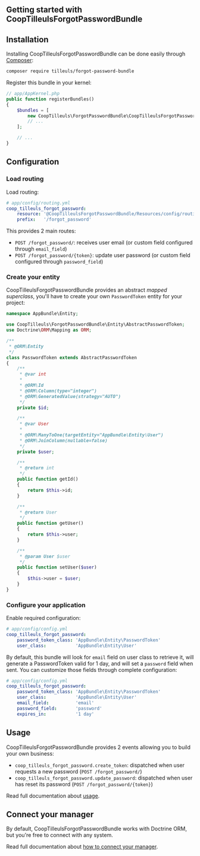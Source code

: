 Getting started with CoopTilleulsForgotPasswordBundle
-----------------------------------------------------

## Installation

Installing CoopTilleulsForgotPasswordBundle can be done easily through [Composer](https://getcomposer.org/):

```bash
composer require tilleuls/forgot-password-bundle
```

Register this bundle in your kernel:

```php
// app/AppKernel.php
public function registerBundles()
{
    $bundles = [
        new CoopTilleuls\ForgotPasswordBundle\CoopTilleulsForgotPasswordBundle(),
        // ...
    ];

    // ...
}
```

## Configuration

### Load routing

Load routing:

```yml
# app/config/routing.yml
coop_tilleuls_forgot_password:
    resource: '@CoopTilleulsForgotPasswordBundle/Resources/config/routing.xml'
    prefix:   '/forgot_password'
```

This provides 2 main routes:
- `POST /forgot_password/`: receives user email (or custom field configured through `email_field`)
- `POST /forgot_password/{token}`: update user password (or custom field configured through `password_field`)

### Create your entity

CoopTilleulsForgotPasswordBundle provides an abstract _mapped superclass_, you'll have to create your own
`PasswordToken` entity for your project:

```php
namespace AppBundle\Entity;

use CoopTilleuls\ForgotPasswordBundle\Entity\AbstractPasswordToken;
use Doctrine\ORM\Mapping as ORM;

/**
 * @ORM\Entity
 */
class PasswordToken extends AbstractPasswordToken
{
    /**
     * @var int
     *
     * @ORM\Id
     * @ORM\Column(type="integer")
     * @ORM\GeneratedValue(strategy="AUTO")
     */
    private $id;

    /**
     * @var User
     *
     * @ORM\ManyToOne(targetEntity="AppBundle\Entity\User")
     * @ORM\JoinColumn(nullable=false)
     */
    private $user;

    /**
     * @return int
     */
    public function getId()
    {
        return $this->id;
    }

    /**
     * @return User
     */
    public function getUser()
    {
        return $this->user;
    }

    /**
     * @param User $user
     */
    public function setUser($user)
    {
        $this->user = $user;
    }
}
```

### Configure your application

Enable required configuration:

```yml
# app/config/config.yml
coop_tilleuls_forgot_password:
    password_token_class: 'AppBundle\Entity\PasswordToken'
    user_class:           'AppBundle\Entity\User'
```

By default, this bundle will look for `email` field on user class to retrieve it, will generate a PasswordToken valid
for 1 day, and will set a `password` field when sent. You can customize those fields through complete configuration:

```yml
# app/config/config.yml
coop_tilleuls_forgot_password:
    password_token_class: 'AppBundle\Entity\PasswordToken'
    user_class:           'AppBundle\Entity\User'
    email_field:          'email'
    password_field:       'password'
    expires_in:           '1 day'
```

## Usage

CoopTilleulsForgotPasswordBundle provides 2 events allowing you to build your own business:
- `coop_tilleuls_forgot_password.create_token`: dispatched when user requests a new password (`POST /forgot_password/`)
- `coop_tilleuls_forgot_password.update_password`: dispatched when user has reset its password (`POST /forgot_password/{token}`)

Read full documentation about [usage](usage.md).

## Connect your manager

By default, CoopTilleulsForgotPasswordBundle works with Doctrine ORM, but you're free to connect with any system.

Read full documentation about [how to connect your manager](use_custom_manager.md).
